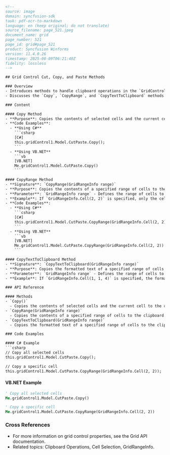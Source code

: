 ```html
<!-- 
source: image
domain: syncfusion-sdk
task: pdf-ocr-to-markdown
language: en (keep original; do not translate)
source_filename: page_521.jpeg
document_name: grid
page_number: 521
page_id: grid#page_521
product: Syncfusion Winforms
version: 11.4.0.26
timestamp: 2025-08-09T06:21:40Z
fidelity: lossless
-->

## Grid Control Cut, Copy, and Paste Methods

### Overview
- Introduces methods to handle clipboard operations in the `GridControl`.
- Discusses the `Copy`, `CopyRange`, and `CopyTextToClipboard` methods for copying grid cell contents to the clipboard.

### Content

#### Copy Method
- **Purpose**: Copies the contents of selected cells and the current cell's contents to the clipboard.
- **Code Examples**:
  - **Using C#**
    ```csharp
    [C#]
    this.gridControl1.Model.CutPaste.Copy();
    ```
  - **Using VB.NET**
    ```vb
    [VB.NET]
    Me.gridControl1.Model.CutPaste.Copy()
    ```

#### CopyRange Method
- **Signature**: `CopyRange(GridRangeInfo range)`
- **Purpose**: Copies the contents of a specified range of cells to the clipboard.
- **Parameter**: `GridRangeInfo range` - Defines the range of cells to be copied.
- **Example**: If `GridRangeInfo.Cell(2, 2)` is specified, only the cell at row index 2 and column index 2 is copied.
- **Code Examples**:
  - **Using C#**
    ```csharp
    [C#]
    this.gridControl1.Model.CutPaste.CopyRange(GridRangeInfo.Cell(2, 2));
    ```
  - **Using VB.NET**
    ```vb
    [VB.NET]
    Me.gridControl1.Model.CutPaste.CopyRange(GridRangeInfo.Cell(2, 2))
    ```

#### CopyTextToClipboard Method
- **Signature**: `CopyTextToClipboard(GridRangeInfo range)`
- **Purpose**: Copies the formatted text of a specified range of cells to the clipboard.
- **Parameter**: `GridRangeInfo range` - Defines the range of cells to be copied.
- **Example**: If `GridRangeInfo.Cell(1, 1, 4)` is specified, the formatted text from the specified range is copied to the clipboard.

### API Reference

#### Methods
- `Copy()`
  - Copies the contents of selected cells and the current cell to the clipboard.
- `CopyRange(GridRangeInfo range)`
  - Copies the contents of a specified range of cells to the clipboard.
- `CopyTextToClipboard(GridRangeInfo range)`
  - Copies the formatted text of a specified range of cells to the clipboard.

### Code Examples

#### C# Example
```csharp
// Copy all selected cells
this.gridControl1.Model.CutPaste.Copy();

// Copy a specific cell
this.gridControl1.Model.CutPaste.CopyRange(GridRangeInfo.Cell(2, 2));
```

#### VB.NET Example
```vb
' Copy all selected cells
Me.gridControl1.Model.CutPaste.Copy()

' Copy a specific cell
Me.gridControl1.Model.CutPaste.CopyRange(GridRangeInfo.Cell(2, 2))
```

### Cross References
- For more information on grid control properties, see the Grid API documentation.
- Related topics: Clipboard Operations, Cell Selection, GridRangeInfo.

<!-- tags: [grid, clipboard, copy, cutpaste, winforms, syncfusion] keywords: [gridcontrol, gridrangeinfo, copy, cut, paste, clipboard, cell, range, selection] -->
```
